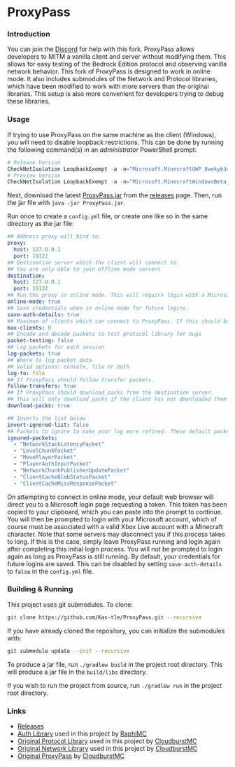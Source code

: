 # ProxyPass

### Introduction

You can join the [Discord](https://discord.gg/5z4GuSnqmQ) for help with this fork. ProxyPass allows developers to MITM a vanilla client and server without modifying them. This allows for easy testing of the Bedrock Edition protocol and observing vanilla network behavior. This fork of ProxyPass is designed to work in online mode. It also includes submodules of the Network and Protocol libraries, which have been modified to work with more servers than the original libraries. This setup is also more convenient for developers trying to debug these libraries.

### Usage

If trying to use ProxyPass on the same machine as the client (Windows), you will need to disable loopback restrictions. This can be done by running the following command(s) in an *administrator* PowerShell prompt:

```ps1
# Release Version
CheckNetIsolation LoopbackExempt -a -n="Microsoft.MinecraftUWP_8wekyb3d8bbwe"
# Preview Version
CheckNetIsolation LoopbackExempt -a -n="Microsoft.MinecraftWindowsBeta_8wekyb3d8bbwe"
```

Next, download the latest [ProxyPass.jar](https://github.com/Kas-tle/ProxyPass/releases/latest/download/ProxyPass.jar) from the [releases](https://github.com/Kas-tle/ProxyPass/releases) page. Then, run the jar file with `java -jar ProxyPass.jar`.

Run once to create a `config.yml` file, or create one like so in the same directory as the jar file:

```yaml
## Address proxy will bind to.
proxy:
  host: 127.0.0.1
  port: 19122
## Destination server which the client will connect to.
## You are only able to join offline mode servers
destination:
  host: 127.0.0.1
  port: 19132
## Run the proxy in online mode. This will require login with a Microsoft account on start.
online-mode: true
## Save credentials when in online mode for future logins.
save-auth-details: true
## Maximum of clients which can connect to ProxyPass. If this should be disabled, set it to 0.
max-clients: 0
## Encode and decode packets to test protocol library for bugs
packet-testing: false
## Log packets for each session
log-packets: true
## Where to log packet data
## Valid options: console, file or both
log-to: file
## If ProxyPass should follow transfer packets.
follow-transfers: true
## If ProxyPass should download packs from the destination server.
## This will only download packs if the client has not downloaded them yet.
download-packs: true

## Inverts the list below
invert-ignored-list: false
## Packets to ignore to make your log more refined. These default packet are generally spammed
ignored-packets:
  - "NetworkStackLatencyPacket"
  - "LevelChunkPacket"
  - "MovePlayerPacket"
  - "PlayerAuthInputPacket"
  - "NetworkChunkPublisherUpdatePacket"
  - "ClientCacheBlobStatusPacket"
  - "ClientCacheMissResponsePacket"
```

On attempting to connect in online mode, your default web browser will direct you to a Microsoft login page requesting a token. This token has been copied to your clipboard, which you can paste into the prompt to continue. You will then be prompted to login with your Microsoft account, which of course must be associated with a valid Xbox Live account with a Minecraft character. Note that some servers may disconnect you if this process takes to long. If this is the case, simply leave ProxyPass running and login again after completing this initial login process. You will not be prompted to login again as long as ProxyPass is still running. By default, your credentials for future logins are saved. This can be disabled by setting `save-auth-details` to `false` in the `config.yml` file.

### Building & Running

This project uses git submodules. To clone:

```sh
git clone https://github.com/Kas-tle/ProxyPass.git --recursive
```

If you have already cloned the repository, you can initialize the submodules with:

```sh
git submodule update --init --recursive
```

To produce a jar file, run `./gradlew build` in the project root directory. This will produce a jar file in the `build/libs` directory.

If you wish to run the project from source, run `./gradlew run` in the project root directory.

### Links
- [Releases](https://github.com/Kas-tle/ProxyPass/releases)
- [Auth Library](https://github.com/RaphiMC/MinecraftAuth) used in this project by [RaphiMC](https://github.com/RaphiMC)
- [Original Protocol Library](https://github.com/CloudburstMC/Protocol) used in this project by [CloudburstMC](https://github.com/CloudburstMC)
- [Original Network Library](https://github.com/CloudburstMC/Network) used in this project by [CloudburstMC](https://github.com/CloudburstMC)
- [Original ProxyPass](https://github.com/CloudburstMC/ProxyPass) by [CloudburstMC](https://github.com/CloudburstMC)
